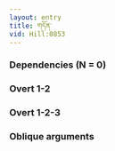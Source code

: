 ```yaml
---
layout: entry
title: གདོན་
vid: Hill:0853
---
```

### Dependencies (N = 0)


### Overt 1-2


### Overt 1-2-3


### Oblique arguments
